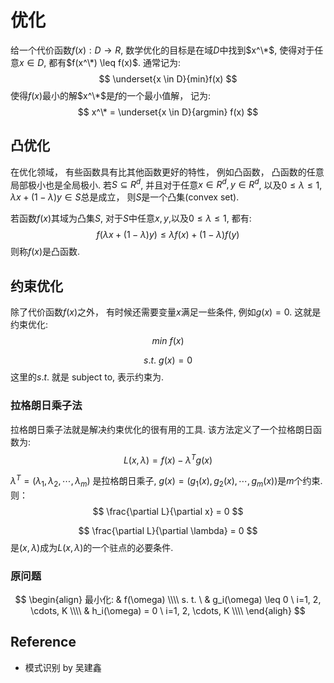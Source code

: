 # 优化
给一个代价函数$f(x): D \rightarrow R$, 数学优化的目标是在域$D$中找到$x^\*$, 使得对于任意$x \in D$, 都有$f(x^\*) \leq f(x)$.
通常记为:
$$
\underset{x \in D}{min}f(x)
$$
使得$f(x)$最小的解$x^\*$是$f$的一个最小值解， 记为:
$$
x^\* = \underset{x \in D}{argmin} f(x)
$$

## 凸优化
在优化领域， 有些函数具有比其他函数更好的特性， 例如凸函数， 凸函数的任意局部极小也是全局极小. 
若$S \subseteq R^d$, 并且对于任意$x \in R^d, y \in R^d$, 以及$0 \leq \lambda \leq 1$, $\lambda x + (1 - \lambda) y \in S$总是成立， 则$S$是一个凸集(convex set).

若函数$f(x)$其域为凸集$S$, 对于$S$中任意$x, y$,以及$0 \leq \lambda \leq 1$, 都有:
$$
f(\lambda x + (1 - \lambda) y) \leq \lambda f(x) + (1 - \lambda)f(y)
$$
则称$f(x)$是凸函数.

## 约束优化
除了代价函数$f(x)$之外， 有时候还需要变量$x$满足一些条件, 例如$g(x) = 0$.  这就是约束优化:
$$
min\ f(x)
$$

$$
s.t.\ g(x)=0
$$
这里的$s.t.$ 就是 subject to, 表示约束为.

### 拉格朗日乘子法
拉格朗日乘子法就是解决约束优化的很有用的工具. 该方法定义了一个拉格朗日函数为:
$$
L(x, \lambda) = f(x) - \lambda ^T g(x)
$$

$\lambda ^T = (\lambda_1, \lambda_2, \cdots, \lambda_m)$ 是拉格朗日乘子, $g(x) = (g_1(x), g_2(x), \cdots, g_m(x))$是$m$个约束.
则：
$$
\frac{\partial L}{\partial x} = 0
$$

$$
\frac{\partial L}{\partial \lambda} = 0
$$
是$(x, \lambda)$成为$L(x, \lambda)$的一个驻点的必要条件.

### 原问题
$$
\begin{align}
 最小化: & f(\omega) \\\\
 s. t. \ & g_i(\omega) \leq 0 \  i=1, 2, \cdots, K \\\\
& h_i(\omega) = 0 \ i=1, 2, \cdots, K \\\\
\end{aligh}
$$

## Reference
* 模式识别 by 吴建鑫
